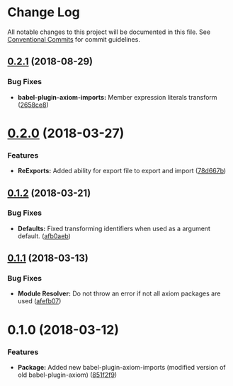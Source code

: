 # Change Log

All notable changes to this project will be documented in this file.
See [Conventional Commits](https://conventionalcommits.org) for commit guidelines.

<a name="0.2.1"></a>
## [0.2.1](https://github.com/HHogg/axiom/compare/@brandwatch/babel-plugin-axiom-imports@0.2.0...@brandwatch/babel-plugin-axiom-imports@0.2.1) (2018-08-29)


### Bug Fixes

* **babel-plugin-axiom-imports:** Member expression literals transform ([2658ce8](https://github.com/HHogg/axiom/commit/2658ce8))




<a name="0.2.0"></a>
# [0.2.0](https://github.com/HHogg/axiom/compare/@brandwatch/babel-plugin-axiom-imports@0.1.2...@brandwatch/babel-plugin-axiom-imports@0.2.0) (2018-03-27)


### Features

* **ReExports:** Added ability for export file to export and import ([78d667b](https://github.com/HHogg/axiom/commit/78d667b))




<a name="0.1.2"></a>
## [0.1.2](https://github.com/HHogg/axiom/compare/@brandwatch/babel-plugin-axiom-imports@0.1.1...@brandwatch/babel-plugin-axiom-imports@0.1.2) (2018-03-21)


### Bug Fixes

* **Defaults:** Fixed transforming identifiers when used as a argument default. ([afb0aeb](https://github.com/HHogg/axiom/commit/afb0aeb))




<a name="0.1.1"></a>
## [0.1.1](https://github.com/HHogg/axiom/compare/@brandwatch/babel-plugin-axiom-imports@0.1.0...@brandwatch/babel-plugin-axiom-imports@0.1.1) (2018-03-13)


### Bug Fixes

* **Module Resolver:** Do not throw an error if not all axiom packages are used ([afefb07](https://github.com/HHogg/axiom/commit/afefb07))




<a name="0.1.0"></a>
# 0.1.0 (2018-03-12)


### Features

* **Package:** Added new babel-plugin-axiom-imports (modified version of old babel-plugin-axiom) ([851f2f9](https://github.com/HHogg/axiom/commit/851f2f9))
